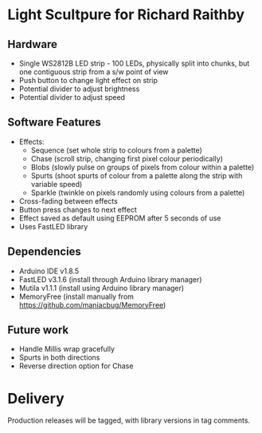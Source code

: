 # Light Scultpure for Richard Raithby

## Hardware

* Single WS2812B LED strip - 100 LEDs, physically split into chunks, but one contiguous strip from a s/w point of view
* Push button to change light effect on strip
* Potential divider to adjust brightness
* Potential divider to adjust speed

## Software Features

* Effects:
    * Sequence (set whole strip to colours from a palette)
    * Chase (scroll strip, changing first pixel colour periodically)
    * Blobs (slowly pulse on groups of pixels from colour within a palette)
    * Spurts (shoot spurts of colour from a palette along the strip with variable speed)
    * Sparkle (twinkle on pixels randomly using colours from a palette)
* Cross-fading between effects
* Button press changes to next effect
* Effect saved as default using EEPROM after 5 seconds of use
* Uses FastLED library

## Dependencies

* Arduino IDE v1.8.5
* FastLED v3.1.6 (install through Arduino library manager)
* Mutila v1.1.1 (install using Arduino library manager)
* MemoryFree (install manually from https://github.com/maniacbug/MemoryFree)

## Future work

* Handle Millis wrap gracefully
* Spurts in both directions
* Reverse direction option for Chase

# Delivery

Production releases will be tagged, with library versions in tag comments.

